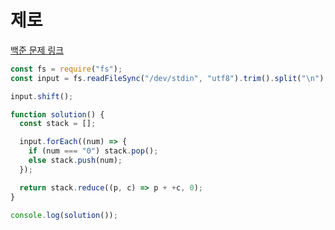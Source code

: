 # 제로

[백준 문제 링크](https://www.acmicpc.net/problem/10773)

```javascript
const fs = require("fs");
const input = fs.readFileSync("/dev/stdin", "utf8").trim().split("\n");

input.shift();

function solution() {
  const stack = [];

  input.forEach((num) => {
    if (num === "0") stack.pop();
    else stack.push(num);
  });

  return stack.reduce((p, c) => p + +c, 0);
}

console.log(solution());
```
